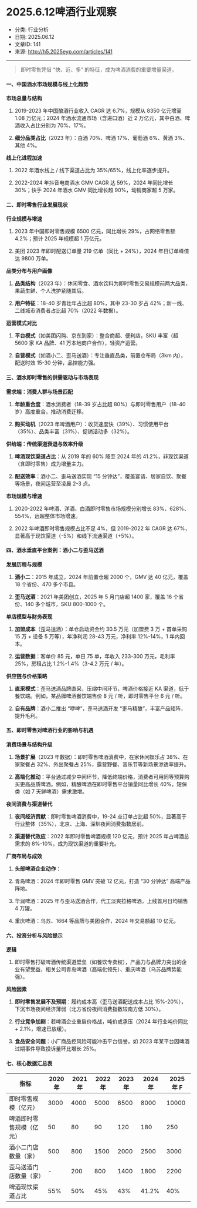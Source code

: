 # 2025.6.12啤酒行业观察

- 分类: 行业分析
- 日期: 2025.06.12
- 文章ID: 141
- 来源: http://h5.2025eyp.com/articles/141

---

> 即时零售凭借 “快、近、多” 的特征，成为啤酒消费的重要增量渠道。

#### **一、中国酒水市场规模与线上化趋势**

**市场总量与结构**

1. 2019-2023 年中国酿酒行业收入 CAGR 达 6.7%，规模从 8350 亿元增至 1.08 万亿元；2024 年酒水流通市场（含进口酒）近 2 万亿元，其中白酒、啤酒收入占比分别为 70%、17%。

2. **细分品类占比**（2023 年）：白酒 70%、啤酒 17%、葡萄酒 6%、黄酒 3%、其他 4%。

**线上化进程加速**

1. 2022 年酒水线上 / 线下渠道占比为 35%/65%，线上化率逐步提升。

2. 2022-2024 年抖音电商酒水 GMV CAGR 达 59%，2024 年同比增长 30%；快手 2024 年酒水 GMV 同比增长超 90%，动销商家超 5 万家。

#### **二、即时零售行业发展现状**

**行业规模与增速**

1. 2023 年中国即时零售规模 6500 亿元，同比增长 29%，占网络零售额 4.2%；预计 2025 年规模超 1 万亿元。

2. 美团 2023 年即时配送订单量 219 亿单（同比 + 24%），2024 年日订单峰值达 9800 万单。

**品类分布与用户画像**

1. **品类结构**（2023 年）：休闲零食、酒水饮料为即时零售交易规模前两大品类，果蔬生鲜、个人洗护紧随其后。

2. **用户特征**：18-40 岁青壮年占比超 80%，其中 23-30 岁占 42%；新一线、二线城市消费者占比超 70%（2022 年数据）。

**运营模式对比**

1. **平台模式**（如美团闪购、京东到家）：整合商超、便利店，SKU 丰富（超 5600 家 KA 品牌、41 万本地商户合作），轻资产运营。

2. **自营模式**（如酒小二、歪马送酒）：专注垂直品类，前置仓布局（3km 内），配送时效 15-30 分钟，品控能力强。

#### **三、酒水即时零售的供需驱动与市场表现**

**需求端：消费人群与场景匹配**

1. **年龄重合度**：酒水消费者（18-39 岁占比超 80%）与即时零售用户（18-40 岁）高度重合，推动消费迁移。

2. **购买动机**（2023 年啤酒用户）：收货速度快（39%）、习惯使用平台（35%）、品类丰富（31%）、促销活动多（32%）。

**供给端：传统渠道衰退与效率升级**

1. **啤酒现饮渠道占比**：从 2019 年的 60% 降至 2024 年的 41.2%，非现饮渠道（含即时零售）成为增量主力。

2. **配送效率**：酒小二、歪马送酒实现 “15 分钟达”，覆盖宴请、居家自饮、聚餐等场景，夜间运营至凌晨 2-3 点。

**市场规模与增速**

1. 2020-2022 年啤酒、洋酒、白酒即时零售市场规模分别增长 83%、628%、554%，远超整体市场增速。

2. 2022 年啤酒即时零售规模占比不足 4%，但 2019-2022 年 CAGR 达 67%，显著高于现饮渠道（-5%）和线下流通渠道（+5%）。

#### **四、酒水垂直平台案例：酒小二与歪马送酒**

**发展历程与规模**

1. **酒小二**：2015 年成立，2024 年前置仓超 2000 个，GMV 达 40 亿元，覆盖 18 个省份、470 多个市县。

2. **歪马送酒**：2021 年美团创立，2025 年 5 月门店超 1400 家，覆盖 16 个省份、140 多个城市，SKU 800-1000 个。

**单店模型与财务表现**

1. **加盟成本**（歪马送酒）：单仓启动资金约 30.5 万元（加盟费 3 万 + 首单采购 15 万 + 设备 5 万等），年净利润 28-43 万元，净利率 12%-14%，1 年内回本。

2. **运营数据**：客单价 85 元，单日 75 单，年收入 233-300 万元，毛利率 25%，房租占比 1.2%-1.4%（3-4.2 万元 / 年）。

**供应链与价格策略**

1. **直采模式**：歪马送酒品牌直采，压缩中间环节，啤酒价格接近 KA 渠道，低于餐饮端。例如，某品牌啤酒餐饮端售价 8 元 / 听，即时零售平台 6 元 / 听。

2. **自有品牌**：酒小二推出 “咿啤”，歪马送酒开发 “歪马精酿”，丰富产品矩阵，提升毛利。

#### **五、即时零售对啤酒行业的影响与机遇**

**消费场景与结构升级**

1. **场景扩展**（2023 年数据）：即时零售啤酒消费中，在家休闲娱乐占 38%、在家聚餐占 32%、外出聚餐占 25%，露营野餐、音乐节等新场景渗透率提升。

2. **高端化推动**：平台通过减少中间环节，降低终端价格，消费者可用同等预算购买更高品质啤酒。例如，精酿啤酒在即时零售平台销量同比增长 40%，短保类（如 7 天鲜啤酒）需求激增。

**夜间消费与渠道替代**

1. **夜间经济贡献**：即时零售啤酒消费中，19-24 点订单占比超 50%，显著高于行业整体（35%），北京、上海、深圳夜间消费指数居前。

2. **渠道替代效应**：2022 年即时零售啤酒规模 120 亿元，预计 2025 年占啤酒总需求的 8%-10%，成为现饮渠道的重要补充。

**厂商布局与成效**

1. **头部啤酒企业动作**：

1. 青岛啤酒：2024 年即时零售 GMV 突破 12 亿元，打造 “30 分钟达” 高端产品阵地。

2. 华润啤酒：2025 年与歪马送酒合作，代工淡爽拉格啤酒，上线首月日均销售 4 万罐。

3. 重庆啤酒：乌苏、1664 等品牌与美团合作，2024 年交易额超 10 亿元。

#### **六、投资分析与风险提示**

**逻辑**

1. 即时零售打破啤酒传统渠道壁垒（如餐饮专卖权），产品力与品牌力突出的企业有望受益，相关公司青岛啤酒（高端化领先）、重庆啤酒（乌苏品牌势能强）。

**风险因素**

1. **即时零售发展不及预期**：履约成本高（歪马送酒配送成本占比 15%-20%），下沉市场夜间经济薄弱（北方省份夜间消费指数较南方低 30%）。

2. **行业竞争加剧**：若啤酒企业重启价格战，吨价或承压（2024 年行业吨价同比 + 2.1%，增速已放缓）。

3. **食品安全问题**：小厂商品控风险可能冲击平台信誉，如 2023 年某平台因啤酒过期事件导致投诉量环比增长 25%。

#### **七、核心数据汇总表**

| **指标** | **2020 年** | **2021 年** | **2022 年** | **2023 年** | **2024 年** | **2025 年 F** |
| --- | --- | --- | --- | --- | --- | --- |
| 即时零售规模（亿元） | 3000 | 4000 | 5000 | 6500 | 8000 | 10000 |
| 啤酒即时零售规模（亿元） | 50 | 80 | 90 | 120 | 180 | 250 |
| 酒小二门店数量（家） | 500 | 800 | 1500 | 2000 | 2500 | 3000 |
| 歪马送酒门店数量（家） | - | 200 | 800 | 1400 | 1800 | 2200 |
| 啤酒现饮渠道占比 | 55% | 50% | 45% | 43% | 41.2% | 40% |
